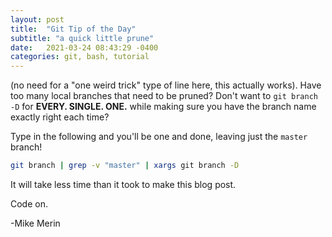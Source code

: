 ```yaml
---
layout: post
title:  "Git Tip of the Day"
subtitle: "a quick little prune"
date:   2021-03-24 08:43:29 -0400
categories: git, bash, tutorial
---
```

(no need for a "one weird trick" type of line here, this actually works). Have too many local branches that need to be pruned? Don't want to `git branch -D` for **EVERY. SINGLE. ONE.** while making sure you have the branch name exactly right each time?



Type in the following and you'll be one and done, leaving just the `master` branch!

```bash
git branch | grep -v "master" | xargs git branch -D
```

It will take less time than it took to make this blog post.

Code on.

-Mike Merin
